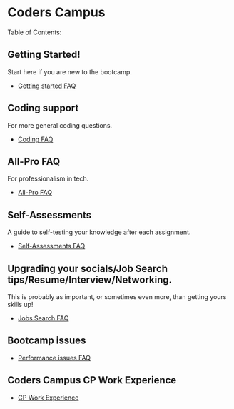 # Coders Campus

Table of Contents:

## Getting Started!

Start here if you are new to the bootcamp.
- [Getting started FAQ](FAQ/GETTING_STARTED_FAQ.md)

## Coding support

For more general coding questions.
- [Coding FAQ](FAQ/CODING_SUPPORT_FAQ.md)

## All-Pro FAQ

For professionalism in tech.
- [All-Pro FAQ](FAQ/PRO_FAQ.md)

## Self-Assessments

A guide to self-testing your knowledge after each assignment.
- [Self-Assessments FAQ](FAQ/SELF_ASSESSMENTS.md)

## Upgrading your socials/Job Search tips/Resume/Interview/Networking.
This is probably as important, or sometimes even more, than getting yours skills up!
- [Jobs Search FAQ](FAQ/SOCIAL_FAQ.md)


## Bootcamp issues

- [Performance issues FAQ](FAQ/BOOTCAMP_ISSUES.md) 


## Coders Campus CP Work Experience

- [CP Work Experience](./WE_CP/README.md)
